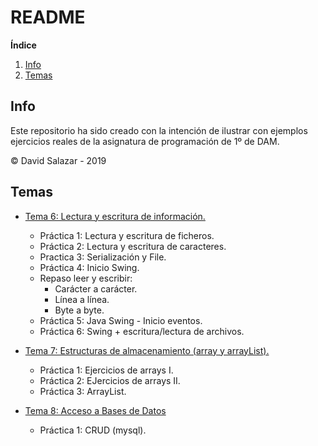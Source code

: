 # README

**Índice**

1. [Info](#info)
2. [Temas](#temas)

<div id="info"/>

## Info

Este repositorio ha sido creado con la intención de ilustrar con ejemplos ejercicios reales de la asignatura de programación de 1º de DAM.

&copy; David Salazar - 2019

<div id="temas"/>

## Temas

- [Tema 6: Lectura y escritura de información.](https://github.com/mrgold92/DAM/tree/master/DAM/src/tema6)

  - Práctica 1: Lectura y escritura de ficheros.
  - Práctica 2: Lectura y escritura de caracteres.
  - Practica 3: Serialización y File.
  - Práctica 4: Inicio Swing.
  - Repaso leer y escribir:
    - Carácter a carácter.
    - Línea a línea.
    - Byte a byte.
  - Práctica 5: Java Swing - Inicio eventos.
  - Práctica 6: Swing + escritura/lectura de archivos.

- [Tema 7: Estructuras de almacenamiento (array y arrayList).](https://github.com/mrgold92/DAM/tree/master/DAM/src/tema7)
  - Práctica 1: Ejercicios de arrays I.
  - Práctica 2: EJercicios de arrays II.
  - Práctica 3: ArrayList.
- [Tema 8: Acceso a Bases de Datos](https://github.com/mrgold92/DAM/tree/master/DAM/src/tema8)
  - Práctica 1: CRUD (mysql).

